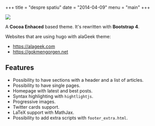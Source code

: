 +++
title = "despre spatiu"
date = "2014-04-09"
menu = "main"
+++

![](/blog/i/shuttle.gif)

A **Cocoa Enhaced** based theme. It's rewritten with **Bootstrap 4**.

Websites that are using hugo with alaGeek theme:

* https://alageek.com
* https://gokmengorgen.net

## Features

* Possibility to have sections with a header and a list of articles.
* Possibility to have single pages.
* Homepage with latest and best posts.
* Syntax highlighting with `hightlightjs`.
* Progressive images.
* Twitter cards support.
* LaTeX support with MathJax.
* Possibility to add extra scripts with `footer_extra.html`.

